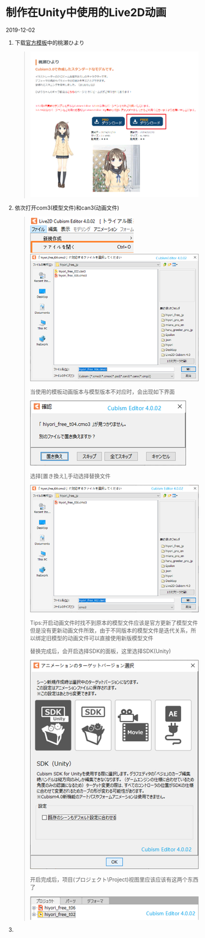 # 制作在Unity中使用的Live2D动画

2019-12-02

1. 下载[官方模板](https://docs.live2d.com/cubism-editor-manual/sample-model/)中的桃瀬ひより

    >![官方模板](Live2D官方模板.png)  

2. 依次打开com3(模型文件)和can3(动画文件)  

    >![ファイルを開く](CubismEditorファイルを開く.png)  
    >![ファイルを選択](CubismEditorファイルを選択.png)  
    >
    >当使用的模板动画版本与模型版本不对应时，会出现如下界面  
    >
    >![置き換え](CubismEditor置き換え.png)  
    >
    >选择\[置き換え\],手动选择替换文件  
    >
    >![対応するファイルを選択](CubismEditor対応するファイルを選択.png)  
    >
    >Tips:开启动画文件时找不到原本的模型文件应该是官方更新了模型文件但是没有更新动画文件所致，由于不同版本的模型文件是迭代关系，所以绑定旧模型的动画文件可以直接使用新版模型文件  
    >
    >替换完成后，会开启选择SDK的面板，这里选择SDK(Unity)  
    >
    >![SDKを選択](CubismEditorSDKを選択.png)  
    >
    >开启完成后，项目(プロジェクト\\Project)视图里应该应该有这两个东西了  
    >
    >![プロジェクト](CubismEditorプロジェクト.png)  

3. 